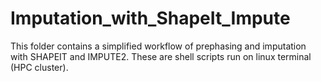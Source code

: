 # Imputation_with_ShapeIt_Impute

This folder contains a simplified workflow of prephasing and imputation with SHAPEIT and IMPUTE2. These are shell scripts run on linux terminal (HPC cluster).
